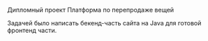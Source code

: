 Дипломный проект
Платформа по перепродаже вещей

Задачей было написать бекенд-часть сайта на Java для готовой фронтенд части.
